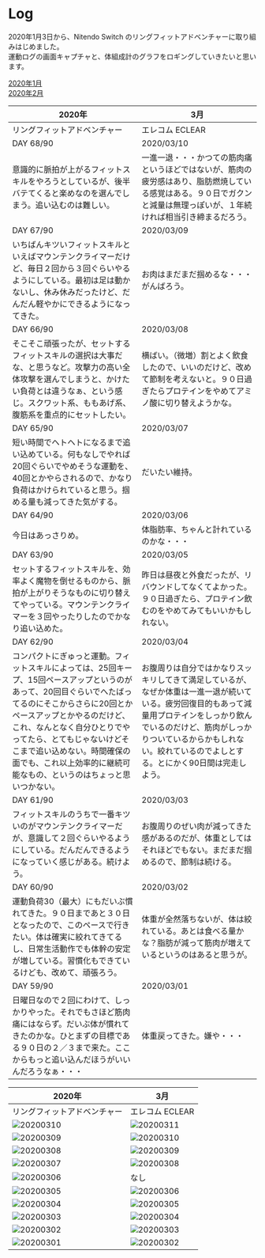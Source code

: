 # Log  

2020年1月3日から、Nitendo Switch のリングフィットアドベンチャーに取り組みはじめました。  
運動ログの画面キャプチャと、体組成計のグラフをロギングしていきたいと思います。  

[2020年1月](log202001.md)  
[2020年2月](log202002.md)  

2020年|3月
--|--
リングフィットアドベンチャー|エレコム ECLEAR
DAY 68/90|2020/03/10
意識的に脈拍が上がるフィットスキルをやろうとしているが、後半バテてくると楽めなのを選んでしまう。追い込むのは難しい。|一進一退・・・かつての筋肉痛というほどではないが、筋肉の疲労感はあり、脂肪燃焼している感覚はある。９０日でガクンと減量は無理っぽいが、１年続ければ相当引き締まるだろう。
DAY 67/90|2020/03/09 
いちばんキツいフィットスキルといえばマウンテンクライマーだけど、毎日２回から３回ぐらいやるようにしている。最初は足は動かないし、休み休みだったけど、だんだん軽やかにできるようになってきた。|お肉はまだまだ掴めるな・・・がんばろう。
DAY 66/90|2020/03/08 
そこそこ頑張ったが、セットするフィットスキルの選択は大事だな、と思うなど。攻撃力の高い全体攻撃を選んでしまうと、かけたい負荷とは違うなぁ、という感じ。スクワット系、ももあげ系、腹筋系を重点的にセットしたい。|横ばい。（微増）割とよく飲食したので、いいのだけど、改めて節制を考えないと。９０日過ぎたらプロテインをやめてアミノ酸に切り替えようかな。
DAY 65/90|2020/03/07  
短い時間でヘトヘトになるまで追い込めている。何もなしでやれば20回ぐらいでやめそうな運動を、40回とかやらされるので、かなり負荷はかけられていると思う。掴める量も減ってきた気がする。|だいたい維持。
DAY 64/90|2020/03/06  
今日はあっさりめ。|体脂肪率、ちゃんと計れているのかな・・・
DAY 63/90|2020/03/05  
セットするフィットスキルを、効率よく魔物を倒せるものから、脈拍が上がりそうなものに切り替えてやっている。マウンテンクライマーを３回やったりしたのでかなり追い込めた。|昨日は昼夜と外食だったが、リバウンドしてなくてよかった。９０日過ぎたら、プロテイン飲むのをやめてみてもいいかもしれない。
DAY 62/90|2020/03/04
コンパクトにぎゅっと運動。フィットスキルによっては、25回キープ、15回ペースアップというのがあって、20回目ぐらいでへたばってるのにそこからさらに20回とかペースアップとかやるのだけど、これ、なんとなく自分ひとりでやってたら、とてもじゃないけどそこまで追い込めない。時間確保の面でも、これ以上効率的に継続可能なもの、というのはちょっと思いつかない。|お腹周りは自分ではかなりスッキリしてきて満足しているが、なぜか体重は一進一退が続いている。疲労回復目的もあって減量用プロテインをしっかり飲んでいるのだけど、筋肉がしっかりついているからかもしれない。絞れているのでよしとする。とにかく90日間は完走しよう。
DAY 61/90|2020/03/03
フィットスキルのうちで一番キツいのがマウンテンクライマーだが、意識して２回ぐらいやるようにしている。だんだんできるようになっていく感じがある。続けよう。|お腹周りのぜい肉が減ってきた感があるのだが、体重としてはそれほどでもない。まだまだ掴めるので、節制は続ける。
DAY 60/90|2020/03/02
運動負荷30（最大）にもだいぶ慣れてきた。９０日まであと３０日となったので、このペースで行きたい。体は確実に絞れてきてるし、日常生活動作でも体幹の安定が増している。習慣化もできているけども、改めて、頑張ろう。|体重が全然落ちないが、体は絞れている。あとは食べる量かな？脂肪が減って筋肉が増えているというのはあると思うが。
DAY 59/90|2020/03/01
日曜日なので２回にわけて、しっかりやった。それでもさほど筋肉痛にはならず。だいぶ体が慣れてきたのかな。ひとまずの目標である９０日の２／３まで来た。ここからもっと追い込んだほうがいいんだろうなぁ・・・|体重戻ってきた。嫌や・・・

2020年|3月
--|--
リングフィットアドベンチャー|エレコム ECLEAR
<img src="log2020/image_202003/ESwADsLUUAAafI8.jpeg" alt="20200310">|<img src="log2020/image_202003/Screenshot_20200311-061021.png" alt="20200311">
<img src="log2020/image_202003/ESqlSnaUMAATB4p.jpeg" alt="20200309">|<img src="log2020/image_202003/Screenshot_20200310-060449.png" alt="20200310">
<img src="log2020/image_202003/ESkSyVyUwAA38Kz.jpeg" alt="20200308">|<img src="log2020/image_202003/Screenshot_20200309-062030.png" alt="20200309">
<img src="log2020/image_202003/ESgdSfVUUAArvXf.jpeg" alt="20200307">|<img src="log2020/image_202003/Screenshot_20200308-081313.png" alt="20200308">
<img src="log2020/image_202003/ESbLaK-UEAA5RUv.jpeg" alt="20200306">|なし
<img src="log2020/image_202003/ESWglDMUcAE6JgB.jpeg" alt="20200305">|<img src="log2020/image_202003/Screenshot_20200306-060447.png" alt="20200306">
<img src="log2020/image_202003/ESQz9HZUcAEB6QY.jpeg" alt="20200304">|<img src="log2020/image_202003/Screenshot_20200305-054416.png" alt="20200305">
<img src="log2020/image_202003/ESLuIN_UcAA1zY6.jpeg" alt="20200303">|<img src="log2020/image_202003/Screenshot_20200304-060440.png" alt="20200304">
<img src="log2020/image_202003/ESGpKZ8UEAAc3BT.jpeg" alt="20200302">|<img src="log2020/image_202003/Screenshot_20200303-060835.png" alt="20200303">
<img src="log2020/image_202003/ESAj56vVUAE21F9.jpeg" alt="20200301">|<img src="log2020/image_202003/Screenshot_20200302-061016.png" alt="20200302">

